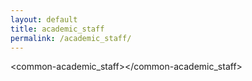 ```yaml
---
layout: default
title: academic_staff
permalink: /academic_staff/
---
```


<common-academic_staff></common-academic_staff>
